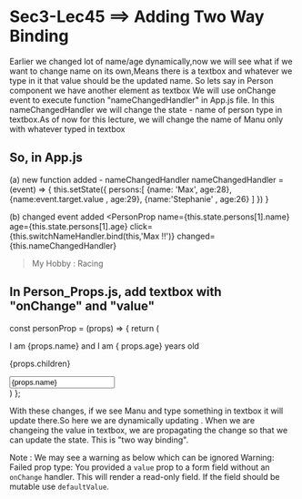 Sec3-Lec45 ==> Adding Two Way Binding
=====================================
Earlier we changed lot of name/age dynamically,now we will see what if we want
to change name on its own,Means there is a textbox and whatever we type in it
that value should be the updated name.
So lets say in Person component we have another element as textbox
We will use onChange event to execute function "nameChangedHandler" in App.js file.
In this nameChangedHandler we will change the state - name of person type in textbox.As of now for this lecture, we will change the name of Manu only
with whatever typed in textbox

So, in App.js
-------------
(a) new function added - nameChangedHandler
nameChangedHandler = (event) => {
  this.setState({
    persons:[
      {name: 'Max', age:28},
      {name:event.target.value , age:29},
      {name:'Stephanie' , age:26}
    ]
  })
}

(b) changed event added
<PersonProp 
name={this.state.persons[1].name} 
age={this.state.persons[1].age} 
click={this.switchNameHandler.bind(this,'Max !!')}
changed={this.nameChangedHandler}
> My Hobby : Racing
</PersonProp>

In Person_Props.js, add textbox with "onChange" and "value"
----------------------------------------------------------
const personProp = (props) => {
  return (
    <div>
    <p onClick={props.click}> I am {props.name} and I am { props.age} years old</p>
    <p>{props.children}</p>
    <input type="text" onChange={props.changed} value={props.name} />
    </div>
  )
};


With these changes, if we see Manu and type something in textbox
it will update there.So here we are dynamically updating .
When we are changeing the value in textbox, we are propagating the change so that we can update the state. This is "two way binding".


Note : We may see a warning as below which can be ignored
Warning: Failed prop type: You provided a `value` prop to a form field without an `onChange` handler. This will render a read-only field. If the field should be mutable use `defaultValue`. 